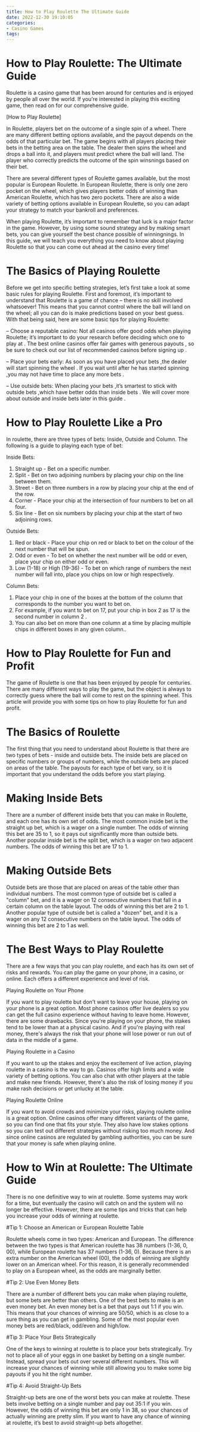 ```yaml
---
title: How to Play Roulette The Ultimate Guide
date: 2022-12-30 19:10:05
categories:
- Casino Games
tags:
---
```



#  How to Play Roulette: The Ultimate Guide

Roulette is a casino game that has been around for centuries and is enjoyed by people all over the world. If you’re interested in playing this exciting game, then read on for our comprehensive guide.

[How to Play Roulette]

In Roulette, players bet on the outcome of a single spin of a wheel. There are many different betting options available, and the payout depends on the odds of that particular bet. The game begins with all players placing their bets in the betting area on the table. The dealer then spins the wheel and drops a ball into it, and players must predict where the ball will land. The player who correctly predicts the outcome of the spin winsnings based on their bet.

There are several different types of Roulette games available, but the most popular is European Roulette. In European Roulette, there is only one zero pocket on the wheel, which gives players better odds of winning than American Roulette, which has two zero pockets. There are also a wide variety of betting options available in European Roulette, so you can adapt your strategy to match your bankroll and preferences.

When playing Roulette, it’s important to remember that luck is a major factor in the game. However, by using some sound strategy and by making smart bets, you can give yourself the best chance possible of winningnings. In this guide, we will teach you everything you need to know about playing Roulette so that you can come out ahead at the casino every time!

# The Basics of Playing Roulette

Before we get into specific betting strategies, let’s first take a look at some basic rules for playing Roulette. First and foremost, it’s important to understand that Roulette is a game of chance – there is no skill involved whatsoever! This means that you cannot control where the ball will land on the wheel; all you can do is make predictions based on your best guess. With that being said, here are some basic tips for playing Roulette:

– Choose a reputable casino: Not all casinos offer good odds when playing Roulette; it’s important to do your research before deciding which one to play at . The best online casinos offer fair games with generous payouts , so be sure to check out our list of recommended casinos before signing up .

– Place your bets early: As soon as you have placed your bets ,the dealer will start spinning the wheel . If you wait until after he has started spinning ,you may not have time to place any more bets .


– Use outside bets: When placing your bets ,it’s smartest to stick with outside bets ,which have better odds than inside bets . We will cover more about outside and inside bets later in this guide .

#  How to Play Roulette Like a Pro

In roulette, there are three types of bets: Inside, Outside and Column. The following is a guide to playing each type of bet:

Inside Bets:

1. Straight up - Bet on a specific number.
2. Split - Bet on two adjoining numbers by placing your chip on the line between them.
3. Street - Bet on three numbers in a row by placing your chip at the end of the row.
4. Corner - Place your chip at the intersection of four numbers to bet on all four.
5. Six line - Bet on six numbers by placing your chip at the start of two adjoining rows.

Outside Bets: 
1. Red or black - Place your chip on red or black to bet on the colour of the next number that will be spun. 
2. Odd or even - To bet on whether the next number will be odd or even, place your chip on either odd or even. 
3. Low (1-18) or High (19-36) - To bet on which range of numbers the next number will fall into, place you chips on low or high respectively.

Column Bets: 
1. Place your chip in one of the boxes at the bottom of the column that corresponds to the number you want to bet on. 
2. For example, if you want to bet on 17, put your chip in box 2 as 17 is the second number in column 2 . 
3. You can also bet on more than one column at a time by placing multiple chips in different boxes in any given column..

#  How to Play Roulette for Fun and Profit

The game of Roulette is one that has been enjoyed by people for centuries. There are many different ways to play the game, but the object is always to correctly guess where the ball will come to rest on the spinning wheel. This article will provide you with some tips on how to play Roulette for fun and profit.

# The Basics of Roulette

The first thing that you need to understand about Roulette is that there are two types of bets - inside and outside bets. The inside bets are placed on specific numbers or groups of numbers, while the outside bets are placed on areas of the table. The payouts for each type of bet vary, so it is important that you understand the odds before you start playing.

# Making Inside Bets

There are a number of different inside bets that you can make in Roulette, and each one has its own set of odds. The most common inside bet is the straight up bet, which is a wager on a single number. The odds of winning this bet are 35 to 1, so it pays out significantly more than outside bets. Another popular inside bet is the split bet, which is a wager on two adjacent numbers. The odds of winning this bet are 17 to 1.

# Making Outside Bets

Outside bets are those that are placed on areas of the table other than individual numbers. The most common type of outside bet is called a "column" bet, and it is a wager on 12 consecutive numbers that fall in a certain column on the table layout. The odds of winning this bet are 2 to 1. Another popular type of outside bet is called a "dozen" bet, and it is a wager on any 12 consecutive numbers on the table layout. The odds of winning this bet are 2 to 1 as well.

#  The Best Ways to Play Roulette

There are a few ways that you can play roulette, and each has its own set of risks and rewards. You can play the game on your phone, in a casino, or online. Each offers a different experience and level of risk.

Playing Roulette on Your Phone

If you want to play roulette but don't want to leave your house, playing on your phone is a great option. Most phone casinos offer live dealers so you can get the full casino experience without having to leave home. However, there are some drawbacks. Since you're playing on your phone, the stakes tend to be lower than at a physical casino. And if you're playing with real money, there's always the risk that your phone will lose power or run out of data in the middle of a game.

Playing Roulette in a Casino

If you want to up the stakes and enjoy the excitement of live action, playing roulette in a casino is the way to go. Casinos offer high limits and a wide variety of betting options. You can also chat with other players at the table and make new friends. However, there's also the risk of losing money if you make rash decisions or get unlucky at the table.

Playing Roulette Online

If you want to avoid crowds and minimize your risks, playing roulette online is a great option. Online casinos offer many different variants of the game, so you can find one that fits your style. They also have low stakes options so you can test out different strategies without risking too much money. And since online casinos are regulated by gambling authorities, you can be sure that your money is safe when playing online.

#  How to Win at Roulette: The Ultimate Guide

There is no one definitive way to win at roulette. Some systems may work for a time, but eventually the casino will catch on and the system will no longer be effective. However, there are some tips and tricks that can help you increase your odds of winning at roulette.

#Tip 1: Choose an American or European Roulette Table

Roulette wheels come in two types: American and European. The difference between the two types is that American roulette has 38 numbers (1-36, 0, 00), while European roulette has 37 numbers (1-36, 0). Because there is an extra number on the American wheel (00), the odds of winning are slightly lower on an American wheel. For this reason, it is generally recommended to play on a European wheel, as the odds are marginally better.

#Tip 2: Use Even Money Bets

There are a number of different bets you can make when playing roulette, but some bets are better than others. One of the best bets to make is an even money bet. An even money bet is a bet that pays out 1:1 if you win. This means that your chances of winning are 50/50, which is as close to a sure thing as you can get in gambling. Some of the most popular even money bets are red/black, odd/even and high/low.

#Tip 3: Place Your Bets Strategically

One of the keys to winning at roulette is to place your bets strategically. Try not to place all of your eggs in one basket by betting on a single number. Instead, spread your bets out over several different numbers. This will increase your chances of winning while still allowing you to make some big payouts if you hit the right number.

#Tip 4: Avoid Straight-Up Bets

Straight-up bets are one of the worst bets you can make at roulette. These bets involve betting on a single number and pay out 35:1 if you win. However, the odds of winning this bet are only 1 in 38, so your chances of actually winning are pretty slim. If you want to have any chance of winning at roulette, it’s best to avoid straight-up bets altogether.